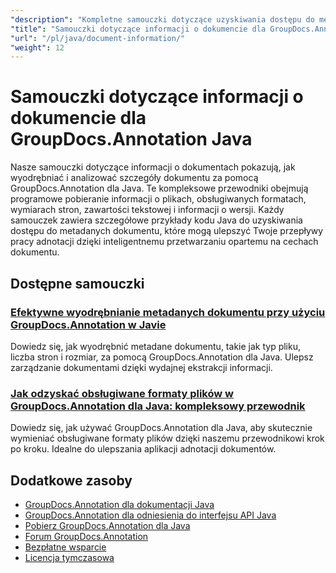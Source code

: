```yaml
---
"description": "Kompletne samouczki dotyczące uzyskiwania dostępu do metadanych dokumentu, informacji o stronie i właściwości dokumentu za pomocą GroupDocs.Annotation dla Java."
"title": "Samouczki dotyczące informacji o dokumencie dla GroupDocs.Annotation Java"
"url": "/pl/java/document-information/"
"weight": 12
---
```


# Samouczki dotyczące informacji o dokumencie dla GroupDocs.Annotation Java

Nasze samouczki dotyczące informacji o dokumentach pokazują, jak wyodrębniać i analizować szczegóły dokumentu za pomocą GroupDocs.Annotation dla Java. Te kompleksowe przewodniki obejmują programowe pobieranie informacji o plikach, obsługiwanych formatach, wymiarach stron, zawartości tekstowej i informacji o wersji. Każdy samouczek zawiera szczegółowe przykłady kodu Java do uzyskiwania dostępu do metadanych dokumentu, które mogą ulepszyć Twoje przepływy pracy adnotacji dzięki inteligentnemu przetwarzaniu opartemu na cechach dokumentu.

## Dostępne samouczki

### [Efektywne wyodrębnianie metadanych dokumentu przy użyciu GroupDocs.Annotation w Javie](./groupdocs-annotation-java-document-info-extraction/)
Dowiedz się, jak wyodrębnić metadane dokumentu, takie jak typ pliku, liczba stron i rozmiar, za pomocą GroupDocs.Annotation dla Java. Ulepsz zarządzanie dokumentami dzięki wydajnej ekstrakcji informacji.

### [Jak odzyskać obsługiwane formaty plików w GroupDocs.Annotation dla Java: kompleksowy przewodnik](./groupdocs-annotation-java-supported-formats/)
Dowiedz się, jak używać GroupDocs.Annotation dla Java, aby skutecznie wymieniać obsługiwane formaty plików dzięki naszemu przewodnikowi krok po kroku. Idealne do ulepszania aplikacji adnotacji dokumentów.

## Dodatkowe zasoby

- [GroupDocs.Annotation dla dokumentacji Java](https://docs.groupdocs.com/annotation/java/)
- [GroupDocs.Annotation dla odniesienia do interfejsu API Java](https://reference.groupdocs.com/annotation/java/)
- [Pobierz GroupDocs.Annotation dla Java](https://releases.groupdocs.com/annotation/java/)
- [Forum GroupDocs.Annotation](https://forum.groupdocs.com/c/annotation)
- [Bezpłatne wsparcie](https://forum.groupdocs.com/)
- [Licencja tymczasowa](https://purchase.groupdocs.com/temporary-license/)